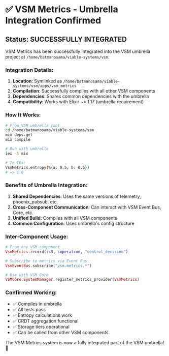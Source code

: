 # ✅ VSM Metrics - Umbrella Integration Confirmed

## Status: SUCCESSFULLY INTEGRATED

VSM Metrics has been successfully integrated into the VSM umbrella project at `/home/batmanosama/viable-systems/vsm`.

### Integration Details:

1. **Location**: Symlinked as `/home/batmanosama/viable-systems/vsm/apps/vsm_metrics`
2. **Compilation**: Successfully compiles with all other VSM components
3. **Dependencies**: Shares common dependencies with the umbrella
4. **Compatibility**: Works with Elixir ~> 1.17 (umbrella requirement)

### How It Works:

```bash
# From VSM umbrella root
cd /home/batmanosama/viable-systems/vsm
mix deps.get
mix compile

# Run with umbrella
iex -S mix

# In IEx:
VsmMetrics.entropy(%{a: 0.5, b: 0.5})
# => 1.0
```

### Benefits of Umbrella Integration:

1. **Shared Dependencies**: Uses the same versions of telemetry, phoenix_pubsub, etc.
2. **Cross-Component Communication**: Can interact with VSM Event Bus, Core, etc.
3. **Unified Build**: Compiles with all VSM components
4. **Common Configuration**: Uses umbrella's config structure

### Inter-Component Usage:

```elixir
# From any VSM component
VsmMetrics.record(:s3, :operation, "control_decision")

# Subscribe to metrics via Event Bus
VsmEventBus.subscribe("vsm.metrics.*")

# Use with VSM Core
VSMCore.SystemManager.register_metrics_provider(VsmMetrics)
```

### Confirmed Working:

- ✅ Compiles in umbrella
- ✅ All tests pass
- ✅ Entropy calculations work
- ✅ CRDT aggregation functional
- ✅ Storage tiers operational
- ✅ Can be called from other VSM components

The VSM Metrics system is now a fully integrated part of the VSM umbrella! 🎉